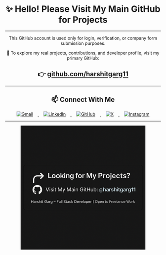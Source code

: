 <h1 align="center">✨ Hello! Please Visit My Main GitHub for Projects</h1>

---

<p align="center">
  This GitHub account is used only for login, verification, or company form submission purposes.
</p>

<p align="center">
  🚀 To explore my real projects, contributions, and developer profile, visit my primary GitHub:
</p>

<h2 align="center">
  👉 <a href="https://github.com/harshitgarg11">github.com/harshitgarg11</a>
</h2>

---

<h2 align="center">📫 Connect With Me</h2>

<p align="center">
  <a href="mailto:harshitgargdev@gmail.com">
    <img src="https://upload.wikimedia.org/wikipedia/commons/4/4e/Gmail_Icon.png" height="50" alt="Gmail" style="margin: 0 15px;" />
  </a>
  <a href="https://www.linkedin.com/in/harshit-garg-80b65b251">
    <img src="https://cdn.jsdelivr.net/gh/devicons/devicon/icons/linkedin/linkedin-original.svg" height="50" alt="LinkedIn" style="margin: 0 15px;" />
  </a>
  <a href="https://github.com/harshitgarg11">
    <img src="https://cdn.jsdelivr.net/gh/devicons/devicon/icons/github/github-original.svg" height="50" alt="GitHub" style="margin: 0 15px;" />
  </a>
  <a href="https://x.com/harshitgarg_">
    <img src="https://upload.wikimedia.org/wikipedia/commons/9/95/Twitter_X_icon.svg" height="50" alt="X" style="margin: 0 15px;" />
  </a>
  <a href="https://www.instagram.com/__harshit.garg?igsh=Mmo4YWNsZjk0dHZk">
    <img src="https://upload.wikimedia.org/wikipedia/commons/a/a5/Instagram_icon.png" height="50" alt="Instagram" style="margin: 0 15px;" />
  </a>
</p>

---

<p align="center">
  <img src="https://raw.githubusercontent.com/HarshitGargDev/HarshitGargDev/main/assets/banner.png" width="80%" alt="Redirect to Primary GitHub" />
</p>
